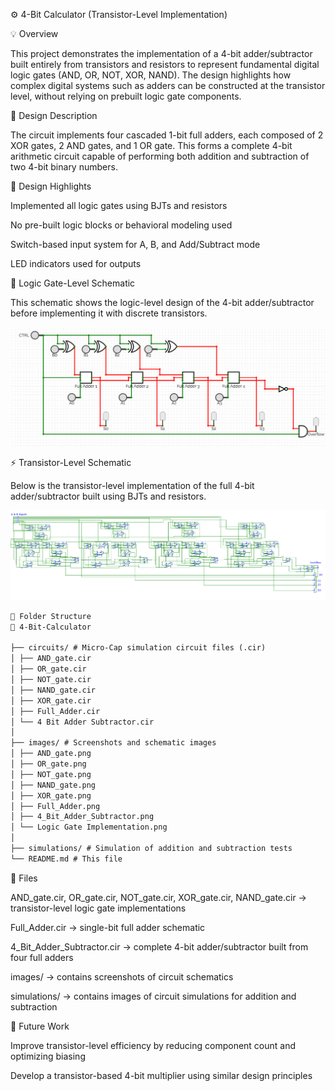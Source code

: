 ⚙️ 4-Bit Calculator (Transistor-Level Implementation)

💡 Overview

This project demonstrates the implementation of a 4-bit adder/subtractor built entirely from transistors and resistors to represent fundamental digital logic gates (AND, OR, NOT, XOR, NAND).
The design highlights how complex digital systems such as adders can be constructed at the transistor level, without relying on prebuilt logic gate components.


🧩 Design Description

The circuit implements four cascaded 1-bit full adders, each composed of 2 XOR gates, 2 AND gates, and 1 OR gate.
This forms a complete 4-bit arithmetic circuit capable of performing both addition and subtraction of two 4-bit binary numbers.


🔋 Design Highlights

Implemented all logic gates using BJTs and resistors

No pre-built logic blocks or behavioral modeling used

Switch-based input system for A, B, and Add/Subtract mode

LED indicators used for outputs 



🧠 Logic Gate-Level Schematic

This schematic shows the logic-level design of the 4-bit adder/subtractor before implementing it with discrete transistors.

![Logic Gate Schematic](images/Logic%20Gate%20Implementation.png)



⚡ Transistor-Level Schematic

Below is the transistor-level implementation of the full 4-bit adder/subtractor built using BJTs and resistors.

![Transistor Implementation Schematic](images/4%20Bit%20Adder%20Subtractor.png)

```markdown
📁 Folder Structure
📁 4-Bit-Calculator

├── circuits/ # Micro-Cap simulation circuit files (.cir)
│ ├── AND_gate.cir
│ ├── OR_gate.cir
│ ├── NOT_gate.cir
│ ├── NAND_gate.cir
│ ├── XOR_gate.cir
│ ├── Full_Adder.cir
│ └── 4 Bit Adder Subtractor.cir
│
├── images/ # Screenshots and schematic images
│ ├── AND_gate.png
│ ├── OR_gate.png
│ ├── NOT_gate.png
│ ├── NAND_gate.png
│ ├── XOR_gate.png
│ ├── Full_Adder.png
│ ├── 4_Bit_Adder_Subtractor.png
│ └── Logic Gate Implementation.png
│
├── simulations/ # Simulation of addition and subtraction tests
└── README.md # This file
```
📂 Files

AND_gate.cir, OR_gate.cir, NOT_gate.cir, XOR_gate.cir, NAND_gate.cir → transistor-level logic gate implementations

Full_Adder.cir → single-bit full adder schematic

4_Bit_Adder_Subtractor.cir → complete 4-bit adder/subtractor built from four full adders

images/ → contains screenshots of circuit schematics 

simulations/ → contains images of circuit simulations for addition and subtraction

🚀 Future Work

Improve transistor-level efficiency by reducing component count and optimizing biasing

Develop a transistor-based 4-bit multiplier using similar design principles
